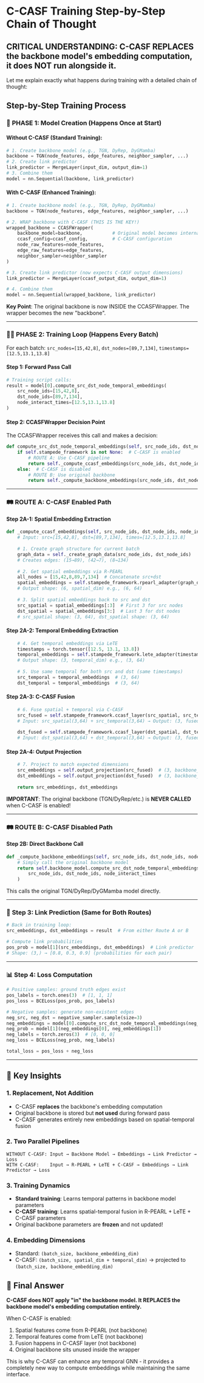 # C-CASF Training Step-by-Step Chain of Thought

## **CRITICAL UNDERSTANDING: C-CASF REPLACES the backbone model's embedding computation, it does NOT run alongside it.**

Let me explain exactly what happens during training with a detailed chain of thought:

## Step-by-Step Training Process

### 🔧 **PHASE 1: Model Creation (Happens Once at Start)**

#### Without C-CASF (Standard Training):
```python
# 1. Create backbone model (e.g., TGN, DyRep, DyGMamba)
backbone = TGN(node_features, edge_features, neighbor_sampler, ...)
# 2. Create link predictor
link_predictor = MergeLayer(input_dim, output_dim=1)
# 3. Combine them
model = nn.Sequential(backbone, link_predictor)
```

#### With C-CASF (Enhanced Training):
```python
# 1. Create backbone model (e.g., TGN, DyRep, DyGMamba)  
backbone = TGN(node_features, edge_features, neighbor_sampler, ...)

# 2. WRAP backbone with C-CASF (THIS IS THE KEY!)
wrapped_backbone = CCASFWrapper(
    backbone_model=backbone,           # Original model becomes internal
    ccasf_config=ccasf_config,         # C-CASF configuration
    node_raw_features=node_features,   
    edge_raw_features=edge_features,
    neighbor_sampler=neighbor_sampler
)

# 3. Create link predictor (now expects C-CASF output dimensions)
link_predictor = MergeLayer(ccasf_output_dim, output_dim=1)

# 4. Combine them
model = nn.Sequential(wrapped_backbone, link_predictor)
```

**Key Point**: The original backbone is now INSIDE the CCASFWrapper. The wrapper becomes the new "backbone".

---

### 🏃‍♂️ **PHASE 2: Training Loop (Happens Every Batch)**

For each batch: `src_nodes=[15,42,8]`, `dst_nodes=[89,7,134]`, `timestamps=[12.5,13.1,13.8]`

#### **Step 1: Forward Pass Call**
```python
# Training script calls:
result = model[0].compute_src_dst_node_temporal_embeddings(
    src_node_ids=[15,42,8],
    dst_node_ids=[89,7,134], 
    node_interact_times=[12.5,13.1,13.8]
)
```

#### **Step 2: CCASFWrapper Decision Point**
The CCASFWrapper receives this call and makes a decision:

```python
def compute_src_dst_node_temporal_embeddings(self, src_node_ids, dst_node_ids, node_interact_times):
    if self.stampede_framework is not None:  # C-CASF is enabled
        # ROUTE A: Use C-CASF pipeline
        return self._compute_ccasf_embeddings(src_node_ids, dst_node_ids, node_interact_times)
    else:  # C-CASF is disabled
        # ROUTE B: Use original backbone
        return self._compute_backbone_embeddings(src_node_ids, dst_node_ids, node_interact_times)
```

---

### 🛤️ **ROUTE A: C-CASF Enabled Path**

#### **Step 2A-1: Spatial Embedding Extraction**
```python
def _compute_ccasf_embeddings(self, src_node_ids, dst_node_ids, node_interact_times):
    # Input: src=[15,42,8], dst=[89,7,134], times=[12.5,13.1,13.8]
    
    # 1. Create graph structure for current batch
    graph_data = self._create_graph_data(src_node_ids, dst_node_ids)
    # Creates edges: (15→89), (42→7), (8→134)
    
    # 2. Get spatial embeddings via R-PEARL
    all_nodes = [15,42,8,89,7,134]  # Concatenate src+dst
    spatial_embeddings = self.stampede_framework.rpearl_adapter(graph_data, all_nodes)
    # Output shape: (6, spatial_dim) e.g., (6, 64)
    
    # 3. Split spatial embeddings back to src and dst
    src_spatial = spatial_embeddings[:3]  # First 3 for src nodes
    dst_spatial = spatial_embeddings[3:]  # Last 3 for dst nodes
    # src_spatial shape: (3, 64), dst_spatial shape: (3, 64)
```

#### **Step 2A-2: Temporal Embedding Extraction**
```python
    # 4. Get temporal embeddings via LeTE
    timestamps = torch.tensor([12.5, 13.1, 13.8])
    temporal_embeddings = self.stampede_framework.lete_adapter(timestamps)
    # Output shape: (3, temporal_dim) e.g., (3, 64)
    
    # 5. Use same temporal for both src and dst (same timestamps)
    src_temporal = temporal_embeddings  # (3, 64)
    dst_temporal = temporal_embeddings  # (3, 64)
```

#### **Step 2A-3: C-CASF Fusion**
```python
    # 6. Fuse spatial + temporal via C-CASF
    src_fused = self.stampede_framework.ccasf_layer(src_spatial, src_temporal)
    # Input: src_spatial(3,64) + src_temporal(3,64) → Output: (3, fused_dim)
    
    dst_fused = self.stampede_framework.ccasf_layer(dst_spatial, dst_temporal)  
    # Input: dst_spatial(3,64) + dst_temporal(3,64) → Output: (3, fused_dim)
```

#### **Step 2A-4: Output Projection**
```python
    # 7. Project to match expected dimensions
    src_embeddings = self.output_projection(src_fused)  # (3, backbone_dim)
    dst_embeddings = self.output_projection(dst_fused)  # (3, backbone_dim)
    
    return src_embeddings, dst_embeddings
```

**IMPORTANT**: The original backbone (TGN/DyRep/etc.) is **NEVER CALLED** when C-CASF is enabled!

---

### 🛤️ **ROUTE B: C-CASF Disabled Path**

#### **Step 2B: Direct Backbone Call**
```python
def _compute_backbone_embeddings(self, src_node_ids, dst_node_ids, node_interact_times):
    # Simply call the original backbone model
    return self.backbone_model.compute_src_dst_node_temporal_embeddings(
        src_node_ids, dst_node_ids, node_interact_times
    )
```

This calls the original TGN/DyRep/DyGMamba model directly.

---

### 🔗 **Step 3: Link Prediction (Same for Both Routes)**

```python
# Back in training loop:
src_embeddings, dst_embeddings = result  # From either Route A or B

# Compute link probabilities
pos_prob = model[1](src_embeddings, dst_embeddings)  # Link predictor
# Shape: (3,) → [0.8, 0.3, 0.9] (probabilities for each pair)
```

---

### 📊 **Step 4: Loss Computation**

```python
# Positive samples: ground truth edges exist
pos_labels = torch.ones(3)  # [1, 1, 1]
pos_loss = BCELoss(pos_prob, pos_labels)

# Negative samples: generate non-existent edges
neg_src, neg_dst = negative_sampler.sample(size=3)
neg_embeddings = model[0].compute_src_dst_node_temporal_embeddings(neg_src, neg_dst, timestamps)
neg_prob = model[1](neg_embeddings[0], neg_embeddings[1])
neg_labels = torch.zeros(3)  # [0, 0, 0]
neg_loss = BCELoss(neg_prob, neg_labels)

total_loss = pos_loss + neg_loss
```

---

## 🔑 **Key Insights**

### 1. **Replacement, Not Addition**
- C-CASF **replaces** the backbone's embedding computation
- Original backbone is stored but **not used** during forward pass
- C-CASF generates entirely new embeddings based on spatial-temporal fusion

### 2. **Two Parallel Pipelines**
```
WITHOUT C-CASF: Input → Backbone Model → Embeddings → Link Predictor → Loss
WITH C-CASF:    Input → R-PEARL + LeTE + C-CASF → Embeddings → Link Predictor → Loss
```

### 3. **Training Dynamics**
- **Standard training**: Learns temporal patterns in backbone model parameters
- **C-CASF training**: Learns spatial-temporal fusion in R-PEARL + LeTE + C-CASF parameters
- Original backbone parameters are **frozen** and not updated!

### 4. **Embedding Dimensions**
- Standard: `(batch_size, backbone_embedding_dim)`
- C-CASF: `(batch_size, spatial_dim + temporal_dim)` → projected to `(batch_size, backbone_embedding_dim)`

## 🎯 **Final Answer**

**C-CASF does NOT apply "in" the backbone model. It REPLACES the backbone model's embedding computation entirely.**

When C-CASF is enabled:
1. Spatial features come from R-PEARL (not backbone)
2. Temporal features come from LeTE (not backbone) 
3. Fusion happens in C-CASF layer (not backbone)
4. Original backbone sits unused inside the wrapper

This is why C-CASF can enhance any temporal GNN - it provides a completely new way to compute embeddings while maintaining the same interface.
